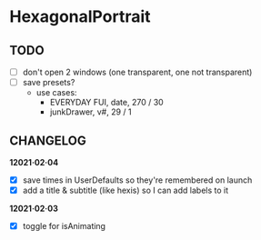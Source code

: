 #  HexagonalPortrait

## TODO
- [ ] don't open 2 windows (one transparent, one not transparent)
- [ ] save presets?
	- use cases:
		- EVERYDAY FUI, date, 270 / 30
		- junkDrawer, v#,  29 / 1

## CHANGELOG

**12021·02·04**
- [x] save times in UserDefaults so they're remembered on launch
- [x] add a title & subtitle (like hexis) so I can add labels to it

**12021·02·03**
- [x] toggle for isAnimating
